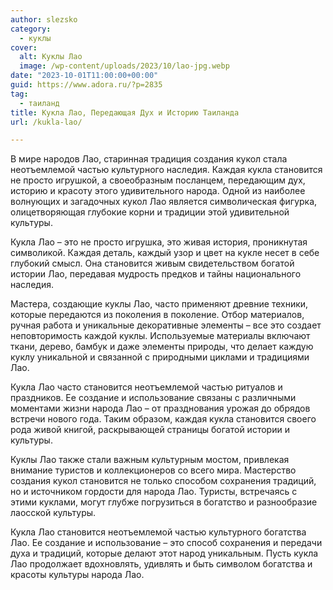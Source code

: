 ```yaml
---
author: slezsko
category:
  - куклы
cover:
  alt: Куклы Лао
  image: /wp-content/uploads/2023/10/lao-jpg.webp
date: "2023-10-01T11:00:00+00:00"
guid: https://www.adora.ru/?p=2835
tag:
  - таиланд
title: Кукла Лао, Передающая Дух и Историю Таиланда
url: /kukla-lao/

---
```

В мире народов Лао, старинная традиция создания кукол стала неотъемлемой частью культурного наследия. Каждая кукла становится не просто игрушкой, а своеобразным посланцем, передающим дух, историю и красоту этого удивительного народа. Одной из наиболее волнующих и загадочных кукол Лао является символическая фигурка, олицетворяющая глубокие корни и традиции этой удивительной культуры.

Кукла Лао – это не просто игрушка, это живая история, проникнутая символикой. Каждая деталь, каждый узор и цвет на кукле несет в себе глубокий смысл. Она становится живым свидетельством богатой истории Лао, передавая мудрость предков и тайны национального наследия.

Мастера, создающие куклы Лао, часто применяют древние техники, которые передаются из поколения в поколение. Отбор материалов, ручная работа и уникальные декоративные элементы – все это создает неповторимость каждой куклы. Используемые материалы включают ткани, дерево, бамбук и даже элементы природы, что делает каждую куклу уникальной и связанной с природными циклами и традициями Лао.

Кукла Лао часто становится неотъемлемой частью ритуалов и праздников. Ее создание и использование связаны с различными моментами жизни народа Лао – от празднования урожая до обрядов встречи нового года. Таким образом, каждая кукла становится своего рода живой книгой, раскрывающей страницы богатой истории и культуры.

Куклы Лао также стали важным культурным мостом, привлекая внимание туристов и коллекционеров со всего мира. Мастерство создания кукол становится не только способом сохранения традиций, но и источником гордости для народа Лао. Туристы, встречаясь с этими куклами, могут глубже погрузиться в богатство и разнообразие лаосской культуры.

Кукла Лао становится неотъемлемой частью культурного богатства Лао. Ее создание и использование – это способ сохранения и передачи духа и традиций, которые делают этот народ уникальным. Пусть кукла Лао продолжает вдохновлять, удивлять и быть символом богатства и красоты культуры народа Лао.
